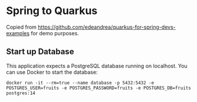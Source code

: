 # Spring to Quarkus
Copied from https://github.com/edeandrea/quarkus-for-spring-devs-examples for demo purposes.

## Start up Database
This application expects a PostgreSQL database running on localhost. You can use Docker to start the database:

```shell
docker run -it --rm=true --name database -p 5432:5432 -e POSTGRES_USER=fruits -e POSTGRES_PASSWORD=fruits -e POSTGRES_DB=fruits postgres:14
```
